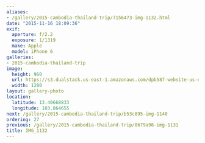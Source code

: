 ```yaml
---
aliases:
- /gallery/2015-cambodia-thailand-trip/7156473-img-1132.html
date: "2015-11-16 18:09:36"
exif:
  aperture: f/2.2
  exposure: 1/1319
  make: Apple
  model: iPhone 6
galleries:
- 2015-cambodia-thailand-trip
image:
  height: 960
  url: https://s3.dualstack.us-east-1.amazonaws.com/dpb587-website-us-east-1/asset/gallery/2015-cambodia-thailand-trip/7156473-img-1132~1280.jpg
  width: 1280
layout: gallery-photo
location:
  latitude: 13.40668833
  longitude: 103.864655
next: /gallery/2015-cambodia-thailand-trip/b53c895-img-1140
ordering: 27
previous: /gallery/2015-cambodia-thailand-trip/0679a96-img-1131
title: IMG_1132
---
```

